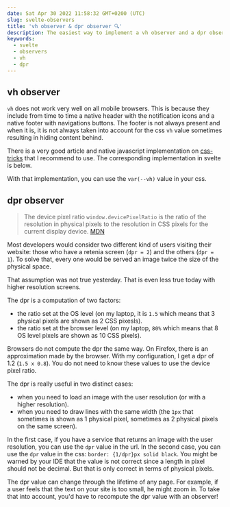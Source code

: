 ```yaml
---
date: Sat Apr 30 2022 11:58:32 GMT+0200 (UTC)
slug: svelte-observers
title: 'vh observer & dpr observer 🔍'
description: The easiest way to implement a vh observer and a dpr observer in svelte. These components are useful in almost any svelte project.
keywords:
  - svelte
  - observers
  - vh
  - dpr
---
```


<script>
    import Gist from '$lib/components/blog/Gist.svelte';
</script>

## vh observer

`vh` does not work very well on all mobile browsers. This is because they include from time to time a native header with the notification icons and a native footer with navigations buttons. The footer is not always present and when it is, it is not always taken into account for the css `vh` value sometimes resulting in hiding content behind.

There is a very good article and native javascript implementation on [css-tricks](https://css-tricks.com/the-trick-to-viewport-units-on-mobile/) that I recommend to use. The corresponding implementation in svelte is below.

<Gist uri="Ennoriel/8c89dc3615292f0a40b04f4f876afd77"/>

With that implementation, you can use the `var(--vh)` value in your css.

## dpr observer

> The device pixel ratio `window.devicePixelRatio` is the ratio of the resolution in physical pixels to the resolution in CSS pixels for the current display device. [MDN](https://developer.mozilla.org/en-US/docs/Web/API/Window/devicePixelRatio)

Most developers would consider two different kind of users visiting their website: those who have a retenia screen (`dpr = 2`) and the others (`dpr = 1`). To solve that, every one would be served an image twice the size of the physical space.

That assumption was not true yesterday. That is even less true today with higher resolution screens.

The dpr is a computation of two factors:

- the ratio set at the OS level (on my laptop, it is `1.5` which means that 3 physical pixels are shown as 2 CSS pixesls).
- the ratio set at the browser level (on my laptop, `80%` which means that 8 OS level pixels are shown as 10 CSS pixels).

Browsers do not compute the dpr the same way. On Firefox, there is an approximation made by the browser. With my configuration, I get a dpr of 1.2 (`1.5 x 0.8`). You do not need to know these values to use the device pixel ratio.

The dpr is really useful in two distinct cases:

- when you need to load an image with the user resolution (or with a higher resolution).
- when you need to draw lines with the same width (the `1px` that sometimes is shown as 1 physical pixel, sometimes as 2 physical pixels on the same screen).

In the first case, if you have a service that returns an image with the user resolution, you can use the `dpr` value in the url. In the second case, you can use the `dpr` value in the css: `border: {1/dpr}px solid black`. You might be warned by your IDE that the value is not correct since a length in pixel should not be decimal. But that is only correct in terms of physical pixels.

The dpr value can change through the lifetime of any page. For example, if a user feels that the text on your site is too small, he might zoom in. To take that into account, you'd have to recompute the dpr value with an observer!

<Gist uri="Ennoriel/02efec514c6107e48a88f0f84486a7ac"/>
